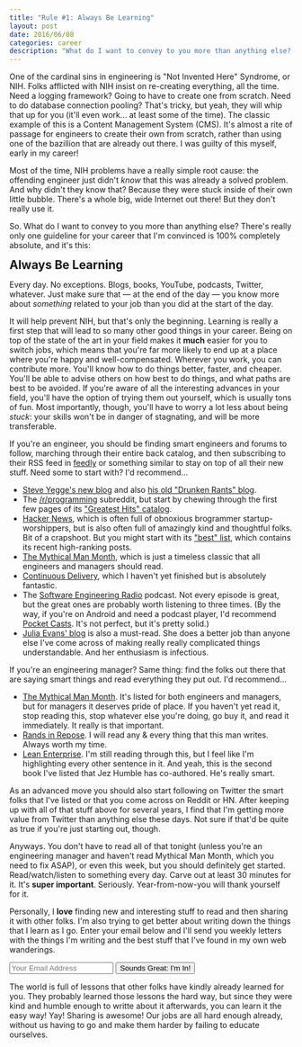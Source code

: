 ```yaml
---
title: "Rule #1: Always Be Learning"
layout: post
date: 2016/06/08
categories: career
description: "What do I want to convey to you more than anything else? There's really only one guideline for your career that I'm convinced is 100% completely absolute, and it's this"
---
```


One of the cardinal sins in engineering is "Not Invented Here" Syndrome, or NIH. Folks afflicted with NIH insist on re-creating everything, all the time. Need a logging framework? Going to have to create one from scratch. Need to do database connection pooling? That's tricky, but yeah, they will whip that up for you (it'll even work... at least some of the time). The classic example of this is a Content Management System (CMS). It's almost a rite of passage for engineers to create their own from scratch, rather than using one of the bazillion that are already out there. I was guilty of this myself, early in my career!

Most of the time, NIH problems have a really simple root cause: the offending engineer just didn't *know* that this was already a solved problem. And why didn't they know that? Because they were stuck inside of their own little bubble. There's a whole big, wide Internet out there! But they don't really use it.

So. What do I want to convey to you more than anything else? There's really only one guideline for your career that I'm convinced is 100% completely absolute, and it's this:

<span style="font-weight:bold;font-size:1.5em;">Always Be Learning</span>

Every day. No exceptions. Blogs, books, YouTube, podcasts, Twitter, whatever. Just make sure that — at the end of the day — you know more about *something* related to your job than you did at the start of the day.

It will help prevent NIH, but that's only the beginning. Learning is really a first step that will lead to so many other good things in your career. Being on top of the state of the art in your field makes it **much** easier for you to switch jobs, which means that you're far more likely to end up at a place where you're happy and well-compensated. Wherever you work, you can contribute more. You'll know how to do things better, faster, and cheaper. You'll be able to advise others on how best to do things, and what paths are best to be avoided. If you're aware of all the interesting advances in your field, you'll have the option of trying them out yourself, which is usually tons of fun. Most importantly, though, you'll have to worry a lot less about being *stuck*: your skills won't be in danger of stagnating, and will be more transferable.

If you're an engineer, you should be finding smart engineers and forums to follow, marching through their entire back catalog, and then subscribing to their RSS feed in [feedly](https://feedly.com/) or something similar to stay on top of all their new stuff. Need some to start with? I'd recommend...

* [Steve Yegge's new blog](http://steve-yegge.blogspot.com/) and also [his old "Drunken Rants" blog](https://sites.google.com/site/steveyegge2/blog-rants).
* The [/r/programming](https://www.reddit.com/r/programming) subreddit, but start by chewing through the first few pages of its ["Greatest Hits" catalog](https://www.reddit.com/r/programming/top/?sort=top&t=all).
* [Hacker News](https://news.ycombinator.com/), which is often full of obnoxious brogrammer startup-worshippers, but is also often full of amazingly kind and thoughtful folks. Bit of a crapshoot. But you might start with its ["best" list](https://news.ycombinator.com/best), which contains its recent high-ranking posts.
* [The Mythical Man Month](http://www.amazon.com/Mythical-Man-Month-Software-Engineering-Anniversary/dp/0201835959), which is just a timeless classic that all engineers and managers should read.
* [Continuous Delivery](http://martinfowler.com/books/continuousDelivery.html), which I haven't yet finished but is absolutely fantastic.
* The [Software Engineering Radio](http://www.se-radio.net/) podcast. Not every episode is great, but the great ones are probably worth listening to three times. (By the way, if you're on Android and need a podcast player, I'd recommend [Pocket Casts](https://play.google.com/store/apps/details?id=au.com.shiftyjelly.pocketcasts&hl=en). It's not perfect, but it's pretty solid.)
* [Julia Evans' blog](http://jvns.ca/) is also a must-read. She does a better job than anyone else I've come across of making really really complicated things understandable. And her enthusiasm is infectious.

If you're an engineering manager? Same thing: find the folks out there that are saying smart things and read everything they put out. I'd recommend...

* [The Mythical Man Month](http://www.amazon.com/Mythical-Man-Month-Software-Engineering-Anniversary/dp/0201835959). It's listed for both engineers and managers, but for managers it deserves pride of place. If you haven't yet read it, stop reading this, stop whatever else you're doing, go buy it, and read it immediately. It really is that important.
* [Rands in Repose](http://randsinrepose.com/dont-skip-this/). I will read any & every thing that this man writes. Always worth my time.
* [Lean Enterprise](http://www.amazon.com/Lean-Enterprise-Performance-Organizations-Innovate/dp/1449368425/ref=asap_bc?ie=UTF8). I'm still reading through this, but I feel like I'm highlighting every other sentence in it. And yeah, this is the second book I've listed that Jez Humble has co-authored. He's really smart.

As an advanced move you should also start following on Twitter the smart folks that I've listed or that you come across on Reddit or HN. After keeping up with all of that stuff above for several years, I find that I'm getting more value from Twitter than anything else these days. Not sure if that'd be quite as true if you're just starting out, though.

Anyways. You don't have to read all of that tonight (unless you're an engineering manager and haven't read Mythical Man Month, which you need to fix ASAP), or even this week, but you should definitely get started. Read/watch/listen to something every day. Carve out at least 30 minutes for it. It's **super important**. Seriously. Year-from-now-you will thank yourself for it.

Personally, I **love** finding new and interesting stuff to read and then sharing it with other folks. I'm also trying to get better about writing down the things that I learn as I go. Enter your email below and I'll send you weekly letters with the things I'm writing and the best stuff that I've found in my own web wanderings. 

<form action="https://www.getdrip.com/forms/58931001/submissions" method="post" data-drip-embedded-form="58931001" class="list-subscribe">
	<div class="controls">
		<input type="email" name="fields[email]" value="" placeholder="Your Email Address" />
		<input type="submit" name="submit" value="Sounds Great: I'm In!" data-drip-attribute="sign-up-button" />
	</div>
</form>

The world is full of lessons that other folks have kindly already learned for you. They probably learned those lessons the hard way, but since they were kind and humble enough to writte about it afterwards, you can learn it the easy way! Yay! Sharing is awesome! Our jobs are all hard enough already, without us having to go and make them harder by failing to educate ourselves.

